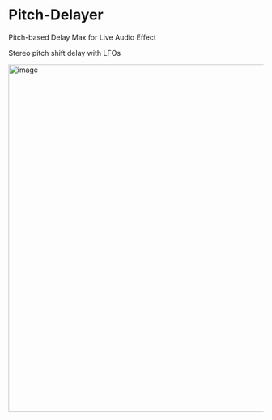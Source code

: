 # Pitch-Delayer
Pitch-based Delay Max for Live Audio Effect

Stereo pitch shift delay with LFOs

<img width="687" alt="image" src="https://github.com/user-attachments/assets/09854f1b-7c9a-4bf4-a4ec-8534954e271e" />
